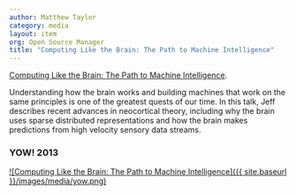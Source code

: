 ```yaml
---
author: Matthew Taylor
category: media
layout: item
org: Open Source Manager
title: "Computing Like the Brain: The Path to Machine Intelligence"
---
```


<a href="http://yow.eventer.com/yow-2013-1080/computing-like-the-brain-the-path-to-machine-intelligence-by-jeff-hawkins-1408" title="Computing Like the Brain: The Path to Machine Intelligence">Computing Like the Brain: The Path to Machine Intelligence</a>.

Understanding how the brain works and building machines that work on the same
principles is one of the greatest quests of our time. In this talk, Jeff
describes recent advances in neocortical theory, including why the brain uses
sparse distributed representations and how the brain makes predictions from high
velocity sensory data streams.

### YOW! 2013

[![Computing Like the Brain: The Path to Machine Intelligence]({{ site.baseurl }}/images/media/yow.png)](http://yow.eventer.com/yow-2013-1080/computing-like-the-brain-the-path-to-machine-intelligence-by-jeff-hawkins-1408)
